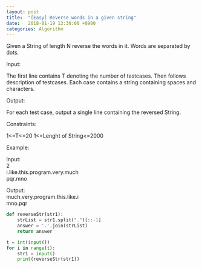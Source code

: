 ```yaml
---
layout: post
title:  "[Easy] Reverse words in a given string"
date:   2018-01-19 13:30:00 +0900
categories: Algorithm
---
```


Given a String of length N reverse the words in it. Words are separated by dots.

Input:

The first line contains T denoting the number of testcases. Then follows description of testcases. Each case contains a string containing spaces and characters.
 

Output:

For each test case, output a single line containing the reversed String.

Constraints:

1<=T<=20
1<=Lenght of String<=2000


Example:

Input:<br>
2<br>
i.like.this.program.very.much<br>
pqr.mno

Output:<br>
much.very.program.this.like.i<br>
mno.pqr

```python
def reverseStr(str1):
    strList = str1.split(".")[::-1]
    answer = '.'.join(strList)
    return answer

t = int(input())
for i in range(t):
    str1 = input()
    print(reverseStr(str1))
```
